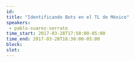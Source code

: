 ```yaml
---
id: 
title: "Identificando Bots en el TL de México"
speakers:
 - pablo-suarez-serrato
time_start: 2017-03-28T17:50:00-05:00
time_end: 2017-03-28T18:30:00-05:00
block: 
slot: 
---
```


